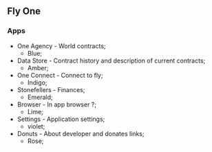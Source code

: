 ## Fly One

### Apps

- One Agency - World contracts;
    - Blue;
- Data Store - Contract history and description of current contracts;
    - Amber;
- One Connect - Connect to fly;
    - Indigo;
- Stonefellers - Finances;
    - Emerald;
- Browser - In app browser ?;
    - Lime;
- Settings - Application settings;
    - violet;
- Donuts - About developer and donates links;
    - Rose;